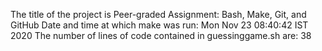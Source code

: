 The title of the project is Peer-graded Assignment: Bash, Make, Git, and GitHub
Date and time at which make was run: 
Mon Nov 23 08:40:42 IST 2020
The number of lines of code contained in guessinggame.sh are:
38
